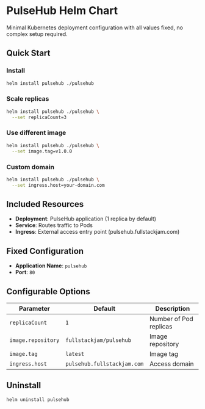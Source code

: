 # PulseHub Helm Chart

Minimal Kubernetes deployment configuration with all values fixed, no complex setup required.

## Quick Start

### Install
```bash
helm install pulsehub ./pulsehub
```

### Scale replicas
```bash
helm install pulsehub ./pulsehub \
  --set replicaCount=3
```

### Use different image
```bash
helm install pulsehub ./pulsehub \
  --set image.tag=v1.0.0
```

### Custom domain
```bash
helm install pulsehub ./pulsehub \
  --set ingress.host=your-domain.com
```

## Included Resources

- **Deployment**: PulseHub application (1 replica by default)
- **Service**: Routes traffic to Pods
- **Ingress**: External access entry point (pulsehub.fullstackjam.com)

## Fixed Configuration

- **Application Name**: `pulsehub`
- **Port**: `80`

## Configurable Options

| Parameter | Default | Description |
|-----------|---------|-------------|
| `replicaCount` | `1` | Number of Pod replicas |
| `image.repository` | `fullstackjam/pulsehub` | Image repository |
| `image.tag` | `latest` | Image tag |
| `ingress.host` | `pulsehub.fullstackjam.com` | Access domain |

## Uninstall

```bash
helm uninstall pulsehub
```
